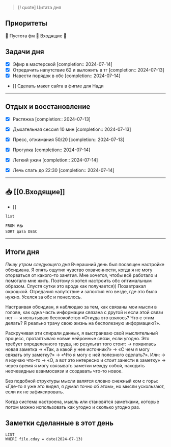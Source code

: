 > [! quote] Цитата дня
> 

## Приоритеты
🔴 Пустота фм
🔴 Входящие
🔴

## Задачи дня
- [x] Эфир в мастерской  [completion:: 2024-07-14]
- [x] Отредачить напутствие 62 и выложить в тг  [completion:: 2024-07-13]
- [x] Навести порядок в обс  [completion:: 2024-07-14]
- [] Сделать макет сайта в фигме для Нади

---
## Отдых и восстановление
- [x] Растяжка  [completion:: 2024-07-13]
- [x] Дыхательная сессия 10 мин  [completion:: 2024-07-13]
- [x] Пресс, отжимания 50/20  [completion:: 2024-07-13]
- [x] Прогулка  [completion:: 2024-07-14]
- [x] Легкий ужин  [completion:: 2024-07-14]
- [x] Лечь спать до 22:30  [completion:: 2024-07-14]


---
## 📥 [[0.Входящие]]
- [] 



```dataview
list
	
FROM #📥
SORT дата DESC
```


---
## Итоги дня
*Пишу утром следующего дня*
Вчерашний день был посвящен настройке обсидиана. Я опять ощутил чувство охваченности, когда я не могу оторваться от какого-то занятия. Мне хочется, чтобы всё работало и помогало мне жить. Поэтому я хотел настроить обс оптимальным образом. Спустя сутки это вроде как получается))
Позавтракал окрошкой. 
Отредачил напутствие и запостил его везде, где это было нужно. 
Уселся за обс и понеслось. 

Настраивая обсидиан, я наблюдаю за тем, как связаны мои мысли в голове, как одна часть информации связана с другой и если этой связи нет — я испытываю беспокойство «Откуда это взялось? Что с этим делать? Я реально трачу свою жизнь на бесполезную информацию?».

Раскручивая эти спирали данных, я выстраиваю свой мыслительный процесс, протаптываю новые нейронные связи, если угодно. Это требует определенного труда, но результат того стоит: → появилась новая заметка → «Так, а какой у нее источник?» → «С чем я могу связать эту заметку?» → «Что я могу с ней полезного сделать?». Или: → я изучаю что-то → «О, а вот это интересно и стоит занести в заметку» → через время я могу связывать заметки между собой, находить неочевидные взаимосвязи и создавать что-то новое. 

Без подобной структуры мысли валятся словно снежный ком с горы: «Где-то я уже это видел, я думал точно об этом», но мысли ускользают, если их не зафиксировать. 

Когда система настроена, мысль или становятся заметками, которые потом можно использовать как угодно и сколько угодно раз.




## Заметки сделанные в этот день
```dataview
LIST
WHERE file.cday = date(2024-07-13)
```




